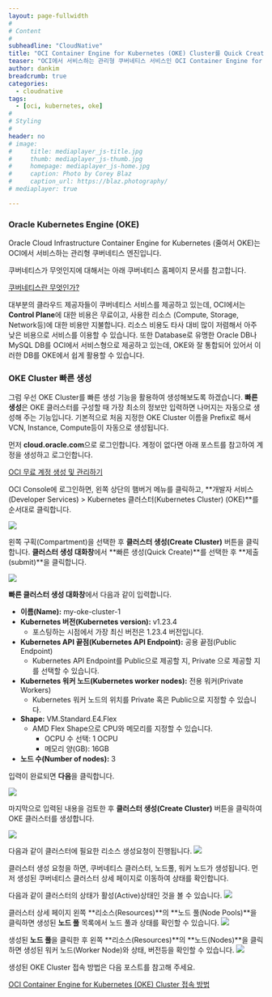 ```yaml
---
layout: page-fullwidth
#
# Content
#
subheadline: "CloudNative"
title: "OCI Container Engine for Kubernetes (OKE) Cluster를 Quick Create(빠르게 생성) 기능을 활용하여 빠르게 구성하기"
teaser: "OCI에서 서비스하는 관리형 쿠버네티스 서비스인 OCI Container Engine for Kubernetes (OKE)의 Cluster를 Quick Create(빠르게 생성) 기능을 사용하여 빠르게 구성하는 방법을 설명합니다."
author: dankim
breadcrumb: true
categories:
  - cloudnative
tags:
  - [oci, kubernetes, oke]
#
# Styling
#
header: no
# image:
#     title: mediaplayer_js-title.jpg
#     thumb: mediaplayer_js-thumb.jpg
#     homepage: mediaplayer_js-home.jpg
#     caption: Photo by Corey Blaz
#     caption_url: https://blaz.photography/
# mediaplayer: true

---
```


### Oracle Kubernetes Engine (OKE)
Oracle Cloud Infrastructure Container Engine for Kubernetes (줄여서 OKE)는 OCI에서 서비스하는 관리형 쿠버네티스 엔진입니다. 

쿠버네티스가 무엇인지에 대해서는 아래 쿠버네티스 홈페이지 문서를 참고합니다.

[쿠버네티스란 무엇인가?](https://kubernetes.io/ko/docs/concepts/overview/what-is-kubernetes/)

대부분의 클라우드 제공자들이 쿠버네티스 서비스를 제공하고 있는데, OCI에서는 **Control Plane**에 대한 비용은 무료이고, 사용한 리소스 (Compute, Storage, Network등)에 대한 비용만 지불합니다. 리소스 비용도 타사 대비 많이 저렴해서 아주 낮은 비용으로 서비스를 이용할 수 있습니다. 또한 Database로 유명한 Oracle DB나 MySQL DB를 OCI에서 서비스형으로 제공하고 있는데, OKE와 잘 통합되어 있어서 이러한 DB를 OKE에서 쉽게 활용할 수 있습니다.

### OKE Cluster 빠른 생성
그럼 우선 OKE Cluster를 빠른 생성 기능을 활용하여 생성해보도록 하겠습니다. **빠른 생성**은 OKE 클러스터를 구성할 때 가장 최소의 정보만 입력하면 나머지는 자동으로 생성해 주는 기능입니다. 기본적으로 처음 지정한 OKE Cluster 이름을 Prefix로 해서 VCN, Instance, Compute등이 자동으로 생성됩니다.

먼저 **cloud.oracle.com**으로 로그인합니다. 계정이 없다면 아래 포스트를 참고하여 계정을 생성하고 로그인합니다.

[OCI 무료 계정 생성 및 관리하기](https://team-okitoki.github.io/getting-started/free-oci-promotions/)

OCI Console에 로그인하면, 왼쪽 상단의 햄버거 메뉴를 클릭하고, **개발자 서비스(Developer Services) > Kubernetes 클러스터(Kubernetes Cluster) (OKE)**를 순서대로 클릭합니다.

![](/assets/img/cloudnative-security/2022/quick-create-oke-cluster-1.png)

왼쪽 구획(Compartment)을 선택한 후 **클러스터 생성(Create Cluster)** 버튼을 클릭합니다. **클러스터 생성 대화창**에서 **빠른 생성(Quick Create)**를 선택한 후 **제출(submit)**을 클릭합니다.

![](/assets/img/cloudnative-security/2022/quick-create-oke-cluster-2.png)

**빠른 클러스터 생성 대화창**에서 다음과 같이 입력합니다.

* **이름(Name):** my-oke-cluster-1
* **Kubernetes 버전(Kubernetes version):** v1.23.4
  * 포스팅하는 시점에서 가장 최신 버전은 1.23.4 버전입니다.
* **Kubernetes API 끝점(Kubernetes API Endpoint):** 공용 끝점(Public Endpoint)
  * Kubernetes API Endpoint를 Public으로 제공할 지, Private 으로 제공할 지를 선택할 수 있습니다.
* **Kubernetes 워커 노드(Kubernetes worker nodes):** 전용 워커(Private Workers)
  * Kubernetes 워커 노드의 위치를 Private 혹은 Public으로 지정할 수 있습니다.
* **Shape:** VM.Standard.E4.Flex
  * AMD Flex Shape으로 CPU와 메모리를 지정할 수 있습니다.
    * OCPU 수 선택: 1 OCPU
    * 메모리 양(GB): 16GB
* **노드 수(Number of nodes):** 3

입력이 완료되면 **다음**을 클릭합니다.

![](/assets/img/cloudnative-security/2022/quick-create-oke-cluster-3.png)

마지막으로 입력된 내용을 검토한 후 **클러스터 생성(Create Cluster)** 버튼을 클릭하여 OKE 클러스터를 생성합니다.

![](/assets/img/cloudnative-security/2022/quick-create-oke-cluster-4.png)

다음과 같이 클러스터에 필요한 리소스 생성요청이 진행됩니다. 
![](/assets/img/cloudnative-security/2022/quick-create-oke-cluster-5.png)

클러스터 생성 요청을 하면, 쿠버네티스 클러스터, 노드풀, 워커 노드가 생성됩니다. 먼저 생성된 쿠버네티스 클러스터 상세 페이지로 이동하여 상태를 확인합니다.

다음과 같이 클러스터의 상태가 활성(Active)상태인 것을 볼 수 있습니다.
![](/assets/img/cloudnative-security/2022/quick-create-oke-cluster-6.png)

클러스터 상세 페이지 왼쪽 **리소스(Resources)**의 **노드 풀(Node Pools)**을 클릭하면 생성된 **노드 풀** 목록에서 노드 풀과 상태를 확인할 수 있습니다.
![](/assets/img/cloudnative-security/2022/quick-create-oke-cluster-7.png)

생성된 **노드 풀**을 클릭한 후 왼쪽 **리소스(Resources)**의 **노드(Nodes)**을 클릭하면 생성된 워커 노드(Worker Node)와 상태, 버전등을 확인할 수 있습니다.
![](/assets/img/cloudnative-security/2022/quick-create-oke-cluster-8.png)

생성된 OKE Cluster 접속 방법은 다음 포스트를 참고해 주세요.

[OCI Container Engine for Kubernetes (OKE) Cluster 접속 방법](https://team-okitoki.github.io/cloudnative/access-oke-cluster/)